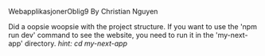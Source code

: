 WebapplikasjonerOblig9
By Christian Nguyen

Did a oopsie woopsie with the project structure.
If you want to use the 'npm run dev' command to see the website,
you need to run it in the 'my-next-app' directory.
_hint: cd my-next-app_
